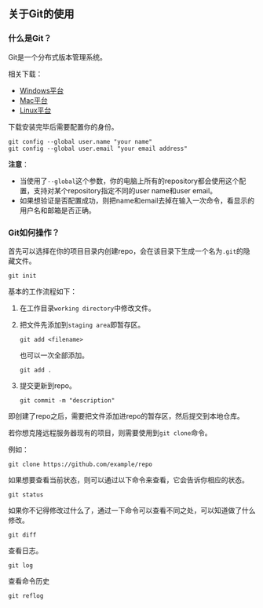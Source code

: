 ## 关于Git的使用

### 什么是Git？

Git是一个分布式版本管理系统。

相关下载：

- [Windows平台](https://git-for-windows.github.io/)
- [Mac平台](https://book.git-scm.com/download/mac)
- [Linux平台](https://book.git-scm.com/download/linux)

下载安装完毕后需要配置你的身份。

```git
git config --global user.name "your name"
git config --global user.email "your email address"
```

**注意**：

- 当使用了`--global`这个参数，你的电脑上所有的repository都会使用这个配置，支持对某个repository指定不同的user name和user email。
- 如果想验证是否配置成功，则把name和email去掉在输入一次命令，看显示的用户名和邮箱是否正确。

### Git如何操作？

首先可以选择在你的项目目录内创建repo，会在该目录下生成一个名为`.git`的隐藏文件。

```git
git init
```

基本的工作流程如下：

1. 在工作目录`working directory`中修改文件。

2. 把文件先添加到`staging area`即暂存区。

   ```git
   git add <filename>
   ```

   也可以一次全部添加。

   ```git
   git add .
   ```

3. 提交更新到repo。

   ```git
   git commit -m "description"
   ```

即创建了repo之后，需要把文件添加进repo的暂存区，然后提交到本地仓库。

若你想克隆远程服务器现有的项目，则需要使用到`git clone`命令。

例如：

```git
git clone https://github.com/example/repo
```

如果想要查看当前状态，则可以通过以下命令来查看，它会告诉你相应的状态。

```git
git status
```

如果你不记得修改过什么了，通过一下命令可以查看不同之处，可以知道做了什么修改。

```git
git diff
```

查看日志。

```git
git log
```

查看命令历史

```git
git reflog
```

